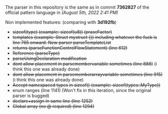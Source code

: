 The parser in this repository is the same as in commit **7362827** of the official pattern language in *(August 5th, 2022 2:41 PM)*


Non implemented features: (comparing with **3d192fb**)
 * ~~sizeof(type) (example: sizeof(u8)) (praseFactor)~~
 * ~~templates (example: Struct<T> mystruct {}) including whatever the fuck is line 765 onward. New parser parseTemplateList~~
 * ~~returns (parseFunctionControlFlowStatement) (line 612)~~
 * ~~Reference (parseType)~~
 * ~~parseUsingDeclaration modification~~
 * ~~dont allow placement in parsemembervariable sometimes (line 888)~~ (i think this one was already done)
 * ~~dont allow placement in parsememberarrayvariable sometimes (line 915)~~ (i think this one was already done)
 * ~~Accept namespaced types in sizeof() (example: sizeof(types::MyType))~~
 * enum ranges (line 1141) (Won't fix in this iteration, since the original parser is bugged)
 * ~~declare+assign in same line (line 1252)~~
 * ~~Global array (no @ required) (line 1294)~~
 